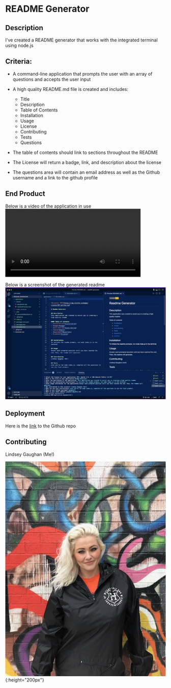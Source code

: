 # README Generator

## Description

I've created a README generator that works with the integrated terminal using node.js

## Criteria:

* A command-line application that prompts the user with an array of questions and accepts the user input 
* A high quality README.md file is created and includes:
  - Title
  - Description
  - Table of Contents
  - Installation
  - Usage
  - License 
  - Contributing
  - Tests
  - Questions

* The table of contents should link to sections throughout the README
* The License will return a badge, link, and description about the license
* The questions area will contain an email address as well as the Github username and a link to the github profile

<!-- Video of application in progress -->
## End Product 
Below is a video of the application in use <video src='./application/assets/readmePreview.mov' width=425px>

<!-- screenshots -->
Below is a screenshot of the generated readme
![screenshot1 of readme application](./application/assets/readmeScreenshot.png)

<!-- link -->
## Deployment
Here is the [link](https://github.com/gaughanln/readME-generator) to the Github repo

## Contributing
Lindsey Gaughan (Me!) 

![Lindsey Gaughan](./application/assets/gaughanln.jpg){:height="200px"}


